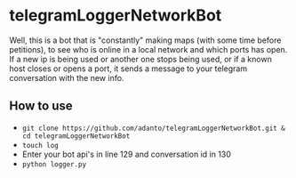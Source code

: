 # telegramLoggerNetworkBot

Well, this is a bot that is "constantly" making maps (with some time before petitions), to see who is online in a local network and which ports has open. If a new ip is being used or another one stops being used, or if a known host closes or opens a port, it sends a message to your telegram conversation with the new info.

## How to use

- `git clone https://github.com/adanto/telegramLoggerNetworkBot.git & cd telegramLoggerNetworkBot`
- `touch log`
- Enter your bot api's in line 129 and conversation id in 130
- `python logger.py`
